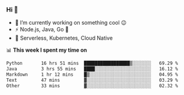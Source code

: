 ### Hi 👋

<!--
**nodejh/nodejh** is a ✨ _special_ ✨ repository because its `README.md` (this file) appears on your GitHub profile.

Here are some ideas to get you started:

- 🔭 I’m currently working on ...
- 🌱 I’m currently learning ...
- 👯 I’m looking to collaborate on ...
- 🤔 I’m looking for help with ...
- 💬 Ask me about ...
- 📫 How to reach me: ...
- 😄 Pronouns: ...
- ⚡ Fun fact: ...
-->

- 🔭 I’m currently working on something cool :wink:
- ⚡ Node.js, Java, Go :thought_balloon:
- 🤖 Serverless, Kubernetes, Cloud Native

📊 **This week I spent my time on**

<!--START_SECTION:waka-->

```txt
Python       16 hrs 51 mins  █████████████████▒░░░░░░░   69.29 %
Java         3 hrs 55 mins   ████░░░░░░░░░░░░░░░░░░░░░   16.12 %
Markdown     1 hr 12 mins    █▒░░░░░░░░░░░░░░░░░░░░░░░   04.95 %
Text         47 mins         ▓░░░░░░░░░░░░░░░░░░░░░░░░   03.29 %
Other        33 mins         ▓░░░░░░░░░░░░░░░░░░░░░░░░   02.32 %
```

<!--END_SECTION:waka-->


<!--
:traffic_light: **Visitors**

![visitors](https://visitor-badge.glitch.me/badge?page_id=nodejh.nodejh)
-->
